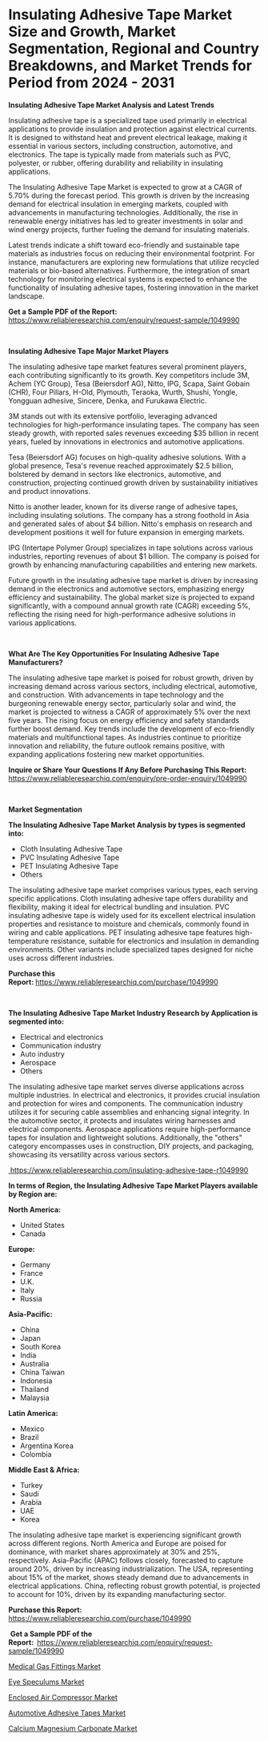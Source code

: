 <p><h1>Insulating Adhesive Tape Market Size and Growth, Market Segmentation, Regional and Country Breakdowns, and Market Trends for Period from 2024 -  2031</h1></p><p><strong>Insulating Adhesive Tape Market Analysis and Latest Trends</strong></p>
<p><p>Insulating adhesive tape is a specialized tape used primarily in electrical applications to provide insulation and protection against electrical currents. It is designed to withstand heat and prevent electrical leakage, making it essential in various sectors, including construction, automotive, and electronics. The tape is typically made from materials such as PVC, polyester, or rubber, offering durability and reliability in insulating applications.</p><p>The Insulating Adhesive Tape Market is expected to grow at a CAGR of 5.70% during the forecast period. This growth is driven by the increasing demand for electrical insulation in emerging markets, coupled with advancements in manufacturing technologies. Additionally, the rise in renewable energy initiatives has led to greater investments in solar and wind energy projects, further fueling the demand for insulating materials. </p><p>Latest trends indicate a shift toward eco-friendly and sustainable tape materials as industries focus on reducing their environmental footprint. For instance, manufacturers are exploring new formulations that utilize recycled materials or bio-based alternatives. Furthermore, the integration of smart technology for monitoring electrical systems is expected to enhance the functionality of insulating adhesive tapes, fostering innovation in the market landscape.</p></p>
<p><strong>Get a Sample PDF of the Report:&nbsp;</strong> <a href="https://www.reliableresearchiq.com/enquiry/request-sample/1049990?utm_campaign=1117&utm_medium=2&utm_source=Github&utm_content=ia&utm_term=04112024&utm_id=insulating-adhesive-tape">https://www.reliableresearchiq.com/enquiry/request-sample/1049990</a></p>
<p>&nbsp;</p>
<p><strong>Insulating Adhesive Tape Major Market Players</strong></p>
<p><p>The insulating adhesive tape market features several prominent players, each contributing significantly to its growth. Key competitors include 3M, Achem (YC Group), Tesa (Beiersdorf AG), Nitto, IPG, Scapa, Saint Gobain (CHR), Four Pillars, H-Old, Plymouth, Teraoka, Wurth, Shushi, Yongle, Yongguan adhesive, Sincere, Denka, and Furukawa Electric.</p><p>3M stands out with its extensive portfolio, leveraging advanced technologies for high-performance insulating tapes. The company has seen steady growth, with reported sales revenues exceeding $35 billion in recent years, fueled by innovations in electronics and automotive applications.</p><p>Tesa (Beiersdorf AG) focuses on high-quality adhesive solutions. With a global presence, Tesa's revenue reached approximately $2.5 billion, bolstered by demand in sectors like electronics, automotive, and construction, projecting continued growth driven by sustainability initiatives and product innovations.</p><p>Nitto is another leader, known for its diverse range of adhesive tapes, including insulating solutions. The company has a strong foothold in Asia and generated sales of about $4 billion. Nitto's emphasis on research and development positions it well for future expansion in emerging markets.</p><p>IPG (Intertape Polymer Group) specializes in tape solutions across various industries, reporting revenues of about $1 billion. The company is poised for growth by enhancing manufacturing capabilities and entering new markets.</p><p>Future growth in the insulating adhesive tape market is driven by increasing demand in the electronics and automotive sectors, emphasizing energy efficiency and sustainability. The global market size is projected to expand significantly, with a compound annual growth rate (CAGR) exceeding 5%, reflecting the rising need for high-performance adhesive solutions in various applications.</p></p>
<p>&nbsp;</p>
<p><strong>What Are The Key Opportunities For Insulating Adhesive Tape Manufacturers?</strong></p>
<p><p>The insulating adhesive tape market is poised for robust growth, driven by increasing demand across various sectors, including electrical, automotive, and construction. With advancements in tape technology and the burgeoning renewable energy sector, particularly solar and wind, the market is projected to witness a CAGR of approximately 5% over the next five years. The rising focus on energy efficiency and safety standards further boost demand. Key trends include the development of eco-friendly materials and multifunctional tapes. As industries continue to prioritize innovation and reliability, the future outlook remains positive, with expanding applications fostering new market opportunities.</p></p>
<p><strong>Inquire or Share Your Questions If Any Before Purchasing This Report:</strong> <a href="https://www.reliableresearchiq.com/enquiry/pre-order-enquiry/1049990?utm_campaign=1117&utm_medium=2&utm_source=Github&utm_content=ia&utm_term=04112024&utm_id=insulating-adhesive-tape">https://www.reliableresearchiq.com/enquiry/pre-order-enquiry/1049990</a></p>
<p>&nbsp;</p>
<p><strong>Market Segmentation</strong></p>
<p><strong>The Insulating Adhesive Tape Market Analysis by types is segmented into:</strong></p>
<p><ul><li>Cloth Insulating Adhesive Tape</li><li>PVC Insulating Adhesive Tape</li><li>PET Insulating Adhesive Tape</li><li>Others</li></ul></p>
<p><p>The insulating adhesive tape market comprises various types, each serving specific applications. Cloth insulating adhesive tape offers durability and flexibility, making it ideal for electrical bundling and insulation. PVC insulating adhesive tape is widely used for its excellent electrical insulation properties and resistance to moisture and chemicals, commonly found in wiring and cable applications. PET insulating adhesive tape features high-temperature resistance, suitable for electronics and insulation in demanding environments. Other variants include specialized tapes designed for niche uses across different industries.</p></p>
<p><strong>Purchase this Report:&nbsp;</strong><a href="https://www.reliableresearchiq.com/purchase/1049990?utm_campaign=1117&utm_medium=2&utm_source=Github&utm_content=ia&utm_term=04112024&utm_id=insulating-adhesive-tape">https://www.reliableresearchiq.com/purchase/1049990</a></p>
<p>&nbsp;</p>
<p><strong>The Insulating Adhesive Tape Market Industry Research by Application is segmented into:</strong></p>
<p><ul><li>Electrical and electronics</li><li>Communication industry</li><li>Auto industry</li><li>Aerospace</li><li>Others</li></ul></p>
<p><p>The insulating adhesive tape market serves diverse applications across multiple industries. In electrical and electronics, it provides crucial insulation and protection for wires and components. The communication industry utilizes it for securing cable assemblies and enhancing signal integrity. In the automotive sector, it protects and insulates wiring harnesses and electrical components. Aerospace applications require high-performance tapes for insulation and lightweight solutions. Additionally, the "others" category encompasses uses in construction, DIY projects, and packaging, showcasing its versatility across various sectors.</p></p>
<p><a href="https://www.reliableresearchiq.com/insulating-adhesive-tape-r1049990?utm_campaign=1117&utm_medium=2&utm_source=Github&utm_content=ia&utm_term=04112024&utm_id=insulating-adhesive-tape">&nbsp;https://www.reliableresearchiq.com/insulating-adhesive-tape-r1049990</a></p>
<p><strong>In terms of Region, the Insulating Adhesive Tape Market Players available by Region are:</strong></p>
<p>
    <p> <strong> North America: </strong>
        <ul>
            <li>United States</li>
            <li>Canada</li>
        </ul>
        </p> 
    <p> <strong> Europe: </strong>
        <ul>
            <li>Germany</li>
            <li>France</li>
            <li>U.K.</li>
            <li>Italy</li>
            <li>Russia</li>
        </ul>
        </p> 
    <p> <strong> Asia-Pacific: </strong>
        <ul>
            <li>China</li>
            <li>Japan</li>
            <li>South Korea</li>
            <li>India</li>
            <li>Australia</li>
            <li>China Taiwan</li>
            <li>Indonesia</li>
            <li>Thailand</li>
            <li>Malaysia</li>
        </ul>
        </p> 
    <p> <strong> Latin America: </strong>
        <ul>
            <li>Mexico</li>
            <li>Brazil</li>
            <li>Argentina Korea</li>
            <li>Colombia</li>
        </ul>
        </p> 
    <p> <strong> Middle East & Africa: </strong>
        <ul>
            <li>Turkey</li>
            <li>Saudi</li>
            <li>Arabia</li>
            <li>UAE</li>
            <li>Korea</li>
        </ul>
    </p>
    </p>
<p><p>The insulating adhesive tape market is experiencing significant growth across different regions. North America and Europe are poised for dominance, with market shares approximately at 30% and 25%, respectively. Asia-Pacific (APAC) follows closely, forecasted to capture around 20%, driven by increasing industrialization. The USA, representing about 15% of the market, shows steady demand due to advancements in electrical applications. China, reflecting robust growth potential, is projected to account for 10%, driven by its expanding manufacturing sector.</p></p>
<p><strong>Purchase this Report: </strong><a href="https://www.reliableresearchiq.com/purchase/1049990?utm_campaign=1117&utm_medium=2&utm_source=Github&utm_content=ia&utm_term=04112024&utm_id=insulating-adhesive-tape">https://www.reliableresearchiq.com/purchase/1049990</a></p>
<p>&nbsp;<strong>Get a Sample PDF of the Report:&nbsp;&nbsp;</strong><a href="https://www.reliableresearchiq.com/enquiry/request-sample/1049990?utm_campaign=1117&utm_medium=2&utm_source=Github&utm_content=ia&utm_term=04112024&utm_id=insulating-adhesive-tape">https://www.reliableresearchiq.com/enquiry/request-sample/1049990</a></p>
<p><strong></strong></p>
<p><p><a href="https://issuu.com/reportprime-2/docs/medical-gas-fittings-market-size-20_710ad57aa18565?utm_campaign=1117&utm_medium=2&utm_source=Github&utm_content=ia&utm_term=04112024&utm_id=insulating-adhesive-tape">Medical Gas Fittings Market</a></p><p><a href="https://issuu.com/reportprime-2/docs/eye-speculums-market-size-2030.pptx_1f8805432c8977?utm_campaign=1117&utm_medium=2&utm_source=Github&utm_content=ia&utm_term=04112024&utm_id=insulating-adhesive-tape">Eye Speculums Market</a></p><p><a href="https://issuu.com/reportprime-2/docs/enclosed-air-compressor-market-size_354b6d95dc8a81?utm_campaign=1117&utm_medium=2&utm_source=Github&utm_content=ia&utm_term=04112024&utm_id=insulating-adhesive-tape">Enclosed Air Compressor Market</a></p><p><a href="https://github.com/LoretaDushku585/Market-Research-Report-List-1/blob/main/automotive-adhesive-tapes-market.md?utm_campaign=1117&utm_medium=2&utm_source=Github&utm_content=ia&utm_term=04112024&utm_id=insulating-adhesive-tape">Automotive Adhesive Tapes Market</a></p><p><a href="https://github.com/florjvdva/Market-Research-Report-List-1/blob/main/calcium-magnesium-carbonate-market.md?utm_campaign=1117&utm_medium=2&utm_source=Github&utm_content=ia&utm_term=04112024&utm_id=insulating-adhesive-tape">Calcium Magnesium Carbonate Market</a></p></p>